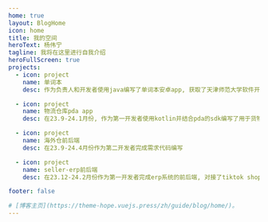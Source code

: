 ```yaml
---
home: true
layout: BlogHome
icon: home
title: 我的空间
heroText: 杨伟宁
tagline: 我将在这里进行自我介绍
heroFullScreen: true
projects:
  - icon: project
    name: 单词本
    desc: 作为负责人和开发者使用java编写了单词本安卓app, 获取了天津师范大学软件开发比赛第一名

  - icon: project
    name: 物流仓库pda app
    desc: 在23.9-24.1月份, 作为第一开发者使用kotlin并结合pda的sdk编写了用于货物出入库的app

  - icon: project
    name: 海外仓前后端
    desc: 在23.9-24.4月份作为第二开发者完成需求代码编写

  - icon: project
    name: seller-erp前后端
    desc: 在23.12-24.2月份作为第一开发者完成erp系统的前后端, 对接了tiktok shop和amazon shop业务

footer: false

# [博客主页](https://theme-hope.vuejs.press/zh/guide/blog/home/)。
---
```

